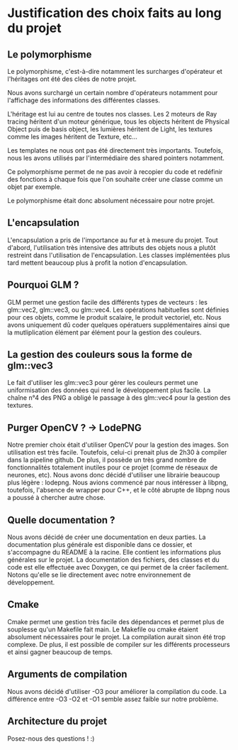 # Justification des choix faits au long du projet

## Le polymorphisme

Le polymorphisme, c'est-à-dire notamment les surcharges d'opérateur et l'héritages ont été des clées de notre projet.

Nous avons surchargé un certain nombre d'opérateurs notamment pour l'affichage des informations des différentes classes.

L'héritage est lui au centre de toutes nos classes. Les 2 moteurs de Ray tracing héritent d'un moteur générique, tous les objects héritent de Physical Object puis de basis object, les lumières héritent de Light, les textures comme les images héritent de Texture, etc...

Les templates ne nous ont pas été directement très importants. Toutefois, nous les avons utilisés par l'intermédiaire des shared pointers notamment.

Ce polymorphisme permet de ne pas avoir à recopier du code et redéfinir des fonctions à chaque fois que l'on souhaite créer une classe comme un objet par exemple.

Le polymorphisme était donc absolument nécessaire pour notre projet.

## L'encapsulation

L'encapsulation a pris de l'importance au fur et à mesure du projet. Tout d'abord, l'utilisation très intensive des attributs des objets nous a plutôt restreint dans l'utilisation de l'encapsulation. Les classes implémentées plus tard mettent beaucoup plus à profit la notion d'encapsulation.

## Pourquoi GLM ?

GLM permet une gestion facile des différents types de vecteurs : les glm::vec2, glm::vec3, ou glm::vec4. Les opérations habituelles sont définies pour ces objets, comme le produit scalaire, le produit vectoriel, etc. Nous avons uniquement dû coder quelques opératuers supplémentaires ainsi que la mutliplication élément par élément pour la gestion des couleurs.

## La gestion des couleurs sous la forme de glm::vec3

Le fait d'utiliser les glm::vec3 pour gérer les couleurs permet une uniformisation des données qui rend le développement plus facile. La chaîne n°4 des PNG a obligé le passage à des glm::vec4 pour la gestion des textures.

## Purger OpenCV ? -> LodePNG

Notre premier choix était d'utiliser OpenCV pour la gestion des images. Son utilisation est très facile. Toutefois, celui-ci prenait plus de 2h30 à compiler dans la pipeline github. De plus, il possède un très grand nombre de fonctionnalités totalement inutiles pour ce projet (comme de réseaux de neurones, etc). Nous avons donc décidé d'utiliser une librairie beaucoup plus légère : lodepng. Nous avions commencé par nous intéresser à libpng, toutefois, l'absence de wrapper pour C++, et le côté abrupte de libpng nous a poussé à chercher autre chose.

## Quelle documentation ?

Nous avons décidé de créer une documentation en deux parties. La documentation plus générale est disponible dans ce dossier, et s'accompagne du README à la racine. Elle contient les informations plus générales sur le projet. La documentation des fichiers, des classes et du code est elle effectuée avec Doxygen, ce qui permet de la créer facilement. Notons qu'elle se lie directement avec notre environnement de développement.

## Cmake

Cmake permet une gestion très facile des dépendances et permet plus de souplesse qu'un Makefile fait main. Le Makefile ou cmake étaient absolument nécessaires pour le projet. La compilation aurait sinon été trop complexe. De plus, il est possible de compiler sur les différents processeurs et ainsi gagner beaucoup de temps.

## Arguments de compilation

Nous avons décidé d'utiliser -O3 pour améliorer la compilation du code. La différence entre -O3 -O2 et -O1 semble assez faible sur notre problème.

## Architecture du projet

Posez-nous des questions ! :)
